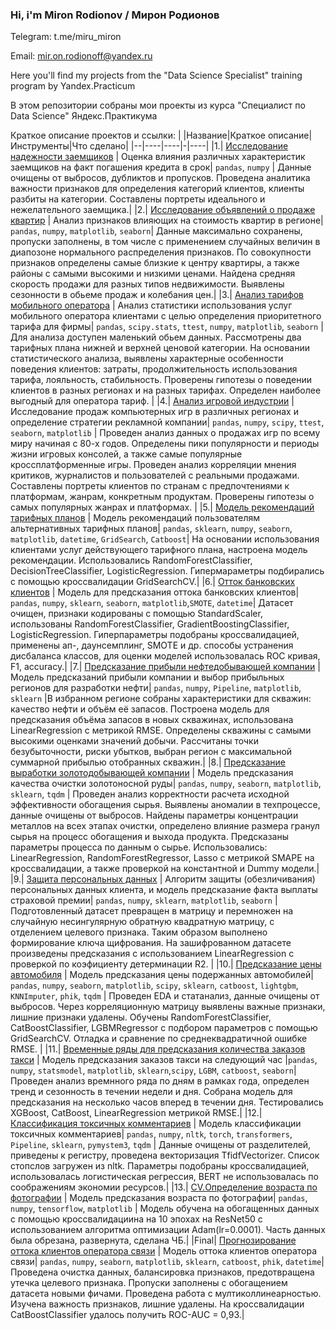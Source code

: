
### Hi, i'm Miron Rodionov / Мирон Родионов 

Telegram: t.me/miru_miron

Email: mir.on.rodionoff@yandex.ru

Here you'll find my projects from the "Data Science Specialist" training program by Yandex.Praсtiсum

В этом репозитории собраны мои проекты из курса "Специалист по Data Science" Яндекс.Практикума

Краткое описание проектов и ссылки:
| |Название|Краткое описание|Инструменты|Что сделано|
|--|----|----|-|----|
|1.| [Исследование надежности заемщиков](https://github.com/MironRodionoff/yandex_practicum/blob/main/Project_01/README.md) | Оценка влияния различных характеристик заемщиков на факт погашения кредита в срок| `pandas`, `numpy` | Данные очищены от выбросов, дубликтов и пропусков. Проведена аналитика важности признаков для определения категорий клиентов, клиенты разбиты на категории. Составлены портреты идеального и нежелательного заемщика.|
|2.| [Исследование объявлений о продаже квартир](https://github.com/MironRodionoff/yandex_practicum/blob/main/Project_02/README.md) | Анализ признаков влияющих на стоимость квартир в регионе| `pandas`, `numpy`, `matplotlib`, `seaborn`| Данные максимально сохранены, пропуски заполнены, в том числе с применением случайных величин в диапозоне нормального распределения признаков. По совокупности признаков определены самые близкие к центру квартиры, а также районы с самыми высокими и низкими ценами. Найдена средняя скорость продажи для разных типов недвижимости. Выявлены сезонности в обьеме продаж и колебания цен.|
|3.| [Анализ тарифов мобильного оператора](https://github.com/MironRodionoff/yandex_practicum/blob/main/Project_03/README.md) | Анализ статистики использования услуг мобильного оператора клиентами с целью определения приоритетного тарифа для фирмы| `pandas`, `scipy.stats`, `ttest`, `numpy`, `matplotlib`, `seaborn` | Для анализа доступен маленький обьем данных. Рассмотрены два тарифных плана нижней и верхней ценовой категории. На основании статистического анализа, выявлены характерные особенности поведения клиентов: затраты, продолжительность использования тарифа, лояльность, стабильность. Проверены гипотезы о поведении клиентов в разных регионах и на разных тарифах. Определен наиболее выгодный для оператора тариф. |
|4.| [Анализ игровой индустрии](https://github.com/MironRodionoff/yandex_practicum/blob/main/Project_04/README.md) | Исследование продаж компьютерных игр в различных регионах и определение стратегии рекламной компании| `pandas`, `numpy`, `scipy`, `ttest`, `seaborn`, `matplotlib` | Проведен анализ данных о продажах игр по всему миру начиная с 80-х годов. Определены пики популярности и периоды жизни игровых консолей, а также самые популярные кроссплатформенные игры. Проведен анализ корреляции мнения критиков, журналистов и пользователей с реальными продажами. Составлены портреты клиентов по странам с предпочтениями к платформам, жанрам, конкретным продуктам. Проверены гипотезы о самых популярных жанрах и платформах. |
|5.| [Модель рекомендаций тарифных планов](https://github.com/MironRodionoff/yandex_practicum/blob/main/Project_05/README.md) | Модель рекомендаций пользователям альтернативных тарифных планов| `pandas`, `sklearn`, `numpy`, `seaborn`, `matplotlib`, `datetime`, `GridSearch`, `Catboost`| На основании использования клиентами услуг действующего тарифного плана, настроена модель рекомендации. Использовались RandomForestClassifier, DecisionTreeClassifier, LogisticRegression. Гипермараметры подбирались с помощью кроссвалидации GridSearchCV.| 
|6.| [Отток банковских клиентов](https://github.com/MironRodionoff/yandex_practicum/blob/main/Project_06/README.md) | Модель для предсказания оттока банковских клиентов| `pandas`, `numpy`, `sklearn`, `seaborn`, `matplotlib`,`SMOTE`, `datetime`| Датасет очищен, признаки кодированы с помощью StandardScaler, использованы RandomForestClassifier, GradientBoostingClassifier, LogisticRegression. Гиперпараметры подобраны кроссвалидацией, применены ап-, даунсемплинг, SMOTE и др. способы устранения дисбаланса классов, для оценки моделей использовалась ROC кривая, F1, accuracy.|
|7.| [Предсказание прибыли нефтедобывающей компании](https://github.com/MironRodionoff/yandex_practicum/blob/main/Project_07/README.md) | Модель предсказаний прибыли компании и выбор прибыльных регионов для разработки нефти| `pandas`, `numpy`, `Pipeline`, `matplotlib`, `sklearn` |В избранном регионе собраны характеристики для скважин: качество нефти и объём её запасов. Построена модель для предсказания объёма запасов в новых скважинах, использована LinearRegression с метрикой RMSE. Определены скважины с самыми высокими оценками значений добычи. Рассчитаны точки безубыточности, риски убытков, выбран регион с максимальной суммарной прибылью отобранных скважин.|
|8.| [Предсказание выработки золотодобывающей компании](https://github.com/MironRodionoff/yandex_practicum/blob/main/Project_08/README.md) | Модель предсказания качества очистки золотоносной руды| `pandas`, `numpy`, `seaborn`, `matplotlib`, `sklearn`, `tqdm` | Проведен анализ корректности расчета исходной эффективности обогащения сырья. Выявлены аномалии в техпроцессе, данные очищены от выбросов. Найдены параметры концентрации металлов на всех этапах очистки, определено влияние размера гранул сырья на процесс обогащения и выхода продукта. Предсказаны параметры процесса по данным о сырье. Использовались: LinearRegression, RandomForestRegressor, Lasso c метрикой SMAPE на кроссвалидации, а также проверкой на константной и Dummy модели.|
|9.| [Защита персональных данных](https://github.com/MironRodionoff/yandex_practicum/blob/main/Project_09/README.md) | Алгоритм защиты (обезличивания) персональных данных клиента, и модель предсказание факта выплаты страховой премии| `pandas`, `numpy`, `sklearn`, `matplotlib`, `seaborn` | Подготовленный датасет превращен в матрицу и перемножен на случайную несингулярную обратную квадратную матрицу, с отделением целевого признака. Таким образом выполнено формирование ключа щифрования. На зашифрованном датасете произведены предсказания с использованием LinearRegression с проверкой по коэфициенту детерминации R2. |
|10.| [Предсказание цены автомобиля](https://github.com/MironRodionoff/yandex_practicum/blob/main/Project_10/README.md) | Модель предсказания цены подержанных автомобилей| `pandas`, `numpy`, `seaborn`, `matplotlib`, `scipy`, `sklearn`, `catboost`, `lightgbm`, `KNNImputer`, `phik`, `tqdm` |  Проведен EDA и статанализ, данные очищены от выбросов. Через корреляционную матрицу выявлены важные признаки, лишние признаки удалены. Обучены RandomForestClassifier, CatBoostClassifier, LGBMRegressor с подбором параметров с помощью GridSearchCV. Отладка и сравнение по среднеквадратичной ошибке RMSE. |
|11.| [Временные ряды для предсказания количества заказов такси](https://github.com/MironRodionoff/yandex_practicum/blob/main/Project_11/README.md) | Модель предсказания заказов такси на следующий час |`pandas`, `numpy`, `statsmodel`, `matplotlib`, `sklearn`,`scipy`, `LGBM`, `catboost`, `seaborn`| Проведен анализ времнного ряда по дням в рамках года, определен тренд и сезонность в течении недели и дня. Собрана модель для предсказания на несколько часов вперед в течении дня. Тестировались  XGBoost, CatBoost, LinearRegression метрикой RMSE.|
|12.| [Классификация токсичных комментариев](https://github.com/MironRodionoff/yandex_practicum/blob/main/Project_12/README.md) | Модель классификации токсичных комментариев| `pandas`, `numpy`, `nltk`, `torch`, `transformers`, `Pipeline`, `sklearn`, `pymystem3`, `tqdm` | Данные очищены от разделителей, приведены к регистру, проведена векторизация TfidfVectorizer. Список стопслов загружен из nltk. Параметры подобраны кроссвалидацией, использовалась логистическая регрессия, BERT не использовалась по соображениям экономии ресурсов.|
|13.| [CV.Определение возраста по фотографии](https://github.com/MironRodionoff/yandex_practicum/blob/main/Project_13/README.md) | Модель предсказания возраста по фотографии| `pandas`, `numpy`, `tensorflow`, `matplotlib` | Модель обучена на обогащенных данных с помощью кроссвалидациина на 10 эпохах на ResNet50 с использованием алгоритма оптимизации Adam(lr=0.0001). Часть данных была обрезана, развернута, сделана ЧБ.|
|Final| [Прогнозирование оттока клиентов оператора связи](https://github.com/MironRodionoff/yandex_practicum/blob/main/Final_Project/README.md) | Модель оттока клиентов оператора связи| `pandas`, `numpy`, `seaborn`, `matplotlib`, `sklearn`, `catboost`, `phik`, `datetime`| Проведена очистка данных, балансировка признаков, предотвращена утечка целевого признака. Пропуски заполнены с обогащением датасета новыми фичами. Проведена работа с мултиколлинеарностью. Изучена важность признаков, лишние удалены. На кроссвалидации CatBoostClassifier удалось получить  ROC-AUC = 0,93.|
